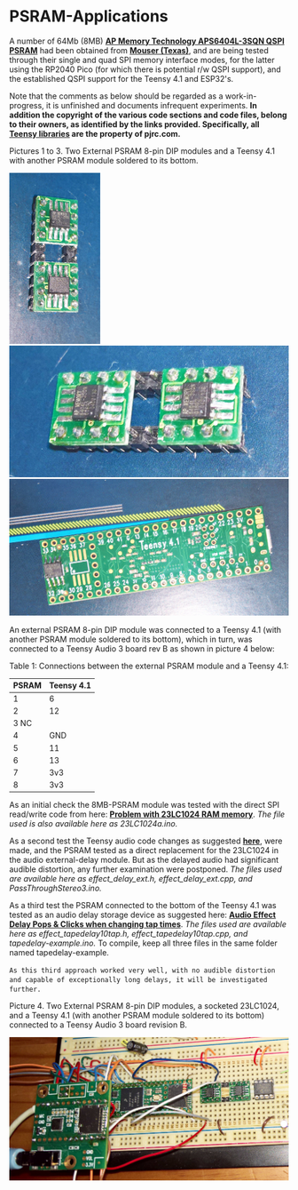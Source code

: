 # PSRAM-Applications
A number of 64Mb (8MB) [**AP Memory Technology APS6404L-3SQN QSPI PSRAM**](https://www.mouser.com/ProductDetail/AP-Memory/APS6404L-3SQN-SN?qs=IS%252B4QmGtzzqCot9%252BeIJwKw%3D%3D) had been obtained from [**Mouser (Texas)**](https://www.mouser.com/), and are being tested through their single and quad SPI memory interface modes, for the latter using the RP2040 Pico (for which there is potential r/w QSPI support), and the established QSPI support for the Teensy 4.1 and ESP32's. 

Note that the comments as below should be regarded as a work-in-progress, it is unfinished and documents infrequent experiments. **In addition the copyright of the various code sections and code files, belong to their owners, as identified by the links provided. Specifically, all [Teensy libraries](https://www.pjrc.com/teensy/) are the property of pjrc.com.**

Pictures 1 to 3. Two External PSRAM 8-pin DIP modules and a Teensy 4.1 with another PSRAM module soldered to its bottom.

<p align="left">
<img src="images/AP-psram7.jpg" width="164" />  
<img src="images/AP-psram8.jpg" width="650" /> 
<img src="images/Teensy41-psram1.jpg" width="817" />  
<br>
  
An external PSRAM 8-pin DIP module was connected to a Teensy 4.1 (with another PSRAM module soldered to its bottom), which in turn, was connected to a Teensy Audio 3 board rev B as shown in picture 4 below:
  
Table 1: Connections between the external PSRAM module and a Teensy 4.1: 

| PSRAM  | Teensy 4.1 | 
|:-------|:-----------|
| 1      | 6          |
| 2      | 12         | 
| 3  NC  |	     	    | 
| 4      | GND        | 
| 5      | 11         | 
| 6      | 13         |
| 7      | 3v3        | 
| 8      | 3v3        | 
  
As an initial check the 8MB-PSRAM module was tested with the direct SPI read/write code from here: [**Problem with 23LC1024 RAM memory**](https://forum.pjrc.com/threads/36563-Problem-with-23LC1024-RAM-memory). *The file used is also available here as 23LC1024a.ino.*
  
As a second test the Teensy audio code changes as suggested [**here**](https://forum.pjrc.com/threads/29276-Limits-of-delay-effect-in-audio-library/page5), were made, and the PSRAM tested as a direct replacement for the 23LC1024 in the audio external-delay module. But as the delayed audio had significant audible distortion,  any further examination were postponed. *The files used are available here as effect_delay_ext.h, effect_delay_ext.cpp, and PassThroughStereo3.ino.*
  
As a third test the PSRAM connected to the bottom of the Teensy 4.1 was tested as an audio delay storage device as suggested here: [**Audio Effect Delay Pops & Clicks when changing tap times**](https://forum.pjrc.com/threads/62739-Audio-Effect-Delay-Pops-amp-Clicks-when-changing-tap-times). *The files used are available here as effect_tapedelay10tap.h, effect_tapedelay10tap.cpp, and tapedelay-example.ino.* To compile, keep all three files in the same folder named tapedelay-example.
  
`As this third approach worked very well, with no audible distortion and capable of exceptionally long delays, it will be investigated further.`

Picture 4. Two External PSRAM 8-pin DIP modules, a socketed 23LC1024, and a Teensy 4.1 (with another PSRAM module soldered to its bottom) connected to a Teensy Audio 3 board revision B.
  
<p align="left">
<img src="images/setup-teensy41-audio3.jpg" width="550" />  
<br>
  
